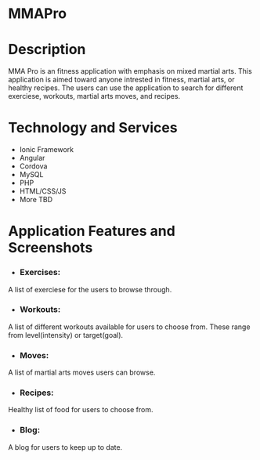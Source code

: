 # MMAPro

# Description
MMA Pro is an fitness application with emphasis on mixed martial arts. This application is aimed toward anyone intrested in fitness, martial arts, or healthy recipes. The users can use the application to search for different exerciese, workouts, martial arts moves, and recipes. 

# Technology and Services
* Ionic Framework
* Angular 
* Cordova
*  MySQL
* PHP
* HTML/CSS/JS
* More TBD


# Application Features and Screenshots

* ### Exercises:
 A list of exerciese for the users to browse through.
* ### Workouts:
A list of different workouts available for users to choose from. These range from level(intensity) or target(goal).
* ### Moves:
A list of martial arts moves users can browse.
* ### Recipes:
Healthy list of food for users to choose from.
* ### Blog:
A blog for users to keep up to date.

